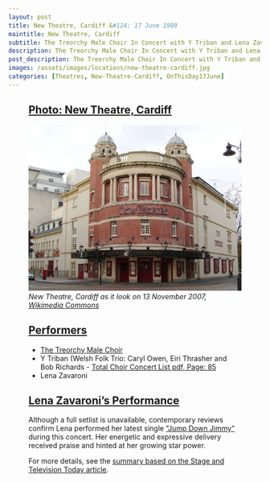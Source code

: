```yaml
---
layout: post
title: New Theatre, Cardiff &#124; 17 June 1980
maintitle: New Theatre, Cardiff
subtitle: The Treorchy Male Choir In Concert with Y Triban and Lena Zavaroni.
description: The Treorchy Male Choir In Concert with Y Triban and Lena Zavaroni.
post_description: The Treorchy Male Choir In Concert with Y Triban and Lena Zavaroni.
images: /assets/images/locations/new-theatre-cardiff.jpg
categories: [Theatres, New-Theatre-Cardiff, OnThisDay17June]
---
```


<figure class="fig1">
<div class="CardLayout CardLayout-Height1">
<div class="CardItem"><h2 id="infobox1" class="infobox"><a href="#infobox1">Photo: New Theatre, Cardiff</a></h2>
<div class="CardItem split">
<a href="/assets/images/locations/new-theatre-cardiff.jpg"><img src="/assets/images/locations/new-theatre-cardiff.jpg" class="full-width zoom-in"></a>
<cite>New Theatre, Cardiff as it look on 13 November 2007,  <a class="external-link" href="https://commons.wikimedia.org/wiki/File:New_Theatre_Cardiff.jpg">Wikimedia Commons</a></cite>
</div></div></div>
</figure>

<figure class="fig2">
<div class="CardLayout CardLayout-Height1">
<div class="CardItem"><h2 id="infobox1" class="infobox"><a href="#infobox1">Performers</a></h2>
<div class="CardItem split">
<ul>
<li><a class="external-link" href="https://treorchymalechoir.com/index.php/history-main/the-landmarks/1980-1999">The Treorchy Male Choir</a></li>
<li>Y Triban (Welsh Folk Trio: Caryl Owen, Eiri Thrasher and Bob Richards - <a href="/assets/pdf/Total-Choir-Concert-List---Website.pdf#page=85">Total Choir Concert List pdf, Page: 85</a></li>
<li>Lena Zavaroni</li>
</ul>
</div></div></div>

</figure>

<figure class="fig3">
<div class="CardLayout">
<div class="CardItem"><h2 id="infobox2" class="infobox"><a href="#infobox2">Lena Zavaroni’s Performance</a></h2>
<div class="CardItem split">
<p>Although a full setlist is unavailable, contemporary reviews confirm Lena performed her latest single <a href="/discography/singles/1980-05-16-jump-down-jimmy">"Jump Down Jimmy"</a> during this concert. Her energetic and expressive delivery received praise and hinted at her growing star power.</p>
<p>For more details, see the <a href="/1980-06-26-the-stage-and-television-today">summary based on the Stage and Television Today article</a>.</p>
</div></div></div>
</figure>

<style>
.CardLayout-Height1 {height: 437.66px;}
@media screen and (orientation:portrait) {.CardLayout-Height1, .CardLayout-Height2 {height: unset;}}
</style>

